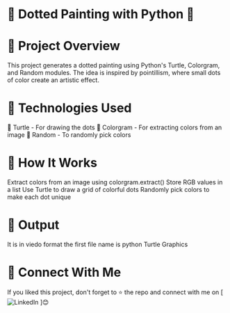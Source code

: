 # 🎨 Dotted Painting with Python 🐢
# 📌 Project Overview
This project generates a dotted painting using Python's Turtle, Colorgram, and Random modules. The idea is inspired by pointillism, where small dots of color create an artistic effect.
# 🚀 Technologies Used
🐢 Turtle - For drawing the dots
🎨 Colorgram - For extracting colors from an image
🎲 Random - To randomly pick colors
# 🔧 How It Works
Extract colors from an image using colorgram.extract()
Store RGB values in a list
Use Turtle to draw a grid of colorful dots
Randomly pick colors to make each dot unique
# 📸 Output
It is in viedo format the first file name is python Turtle Graphics
# 📢 Connect With Me
If you liked this project, don't forget to ⭐ the repo and connect with me on
[![LinkedIn](https://www.linkedin.com/in/nanda-kishore-977262290/) ]😊
